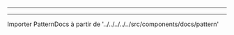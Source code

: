 - - -
- - -

Importer PatternDocs à partir de '../../../../../src/components/docs/pattern'

<PatternDocs pattern='florent' />
